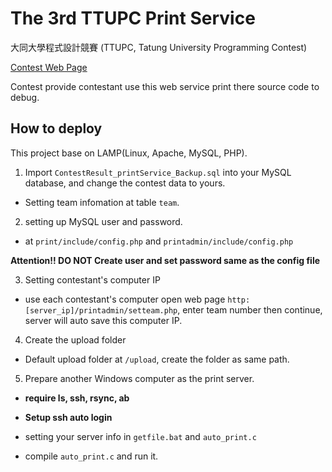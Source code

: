 # The 3rd TTUPC Print Service

大同大學程式設計競賽 (TTUPC, Tatung University Programming Contest) 

[Contest Web Page](https://sites.google.com/site/ttucsc/programming_competition_3rd)

Contest provide contestant use this web service print there source code to debug.

## How to deploy

This project base on LAMP(Linux, Apache, MySQL, PHP).

1. Import `ContestResult_printService_Backup.sql` into your MySQL database, and change the contest data to yours.

  * Setting team infomation at table `team`.
  
2. setting up MySQL user and password.

  * at `print/include/config.php` and `printadmin/include/config.php`

  **Attention!! DO NOT Create user and set password same as the config file**

3. Setting contestant's computer IP

  * use each contestant's computer open web page `http:[server_ip]/printadmin/setteam.php`, enter team number then continue, server will auto save this computer IP.

4. Create the upload folder

  * Default upload folder at `/upload`, create the folder as same path.

5. Prepare another Windows computer as the print server.

  * **require ls, ssh, rsync, ab**

  * **Setup ssh auto login**

  * setting your server info in `getfile.bat` and `auto_print.c`

  * compile `auto_print.c` and run it.


